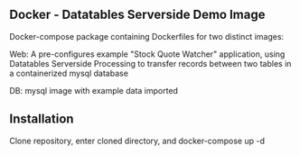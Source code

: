 ## Docker - Datatables Serverside Demo Image

Docker-compose package containing Dockerfiles for two distinct images:

Web: A pre-configures example "Stock Quote Watcher" application, using Datatables Serverside Processing to transfer records between two tables in a containerized mysql database

DB: mysql image with example data imported

## Installation

Clone repository, enter cloned directory, and docker-compose up -d 

